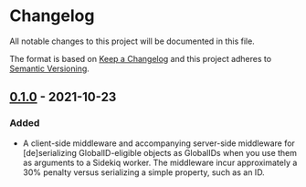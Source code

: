 # Changelog

All notable changes to this project will be documented in this file.

The format is based on [Keep a Changelog](http://keepachangelog.com/en/1.0.0/) and this project adheres to [Semantic Versioning](http://semver.org/spec/v2.0.0.html).

## [0.1.0](https://github.com/michaelherold/sidekiq-global_id/tree/v0.1.0) - 2021-10-23

### Added

* A client-side middleware and accompanying server-side middleware for [de]serializing GlobalID-eligible objects as GlobalIDs when you use them as arguments to a Sidekiq worker. The middleware incur approximately a 30% penalty versus serializing a simple property, such as an ID.
